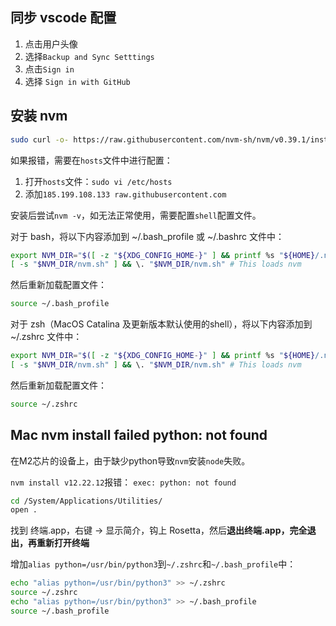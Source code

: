 ## 同步 vscode 配置
1. 点击用户头像
2. 选择`Backup and Sync Setttings`
3. 点击`Sign in`
4. 选择 `Sign in with GitHub`

## 安装 nvm
```bash
sudo curl -o- https://raw.githubusercontent.com/nvm-sh/nvm/v0.39.1/install.sh | bash
```

如果报错，需要在`hosts`文件中进行配置：
1. 打开`hosts`文件：`sudo vi /etc/hosts`
2. 添加`185.199.108.133 raw.githubusercontent.com`

安装后尝试`nvm -v`，如无法正常使用，需要配置`shell`配置文件。

对于 bash，将以下内容添加到 ~/.bash_profile 或 ~/.bashrc 文件中：
```bash
export NVM_DIR="$([ -z "${XDG_CONFIG_HOME-}" ] && printf %s "${HOME}/.nvm" || printf %s "${XDG_CONFIG_HOME}/nvm")"
[ -s "$NVM_DIR/nvm.sh" ] && \. "$NVM_DIR/nvm.sh" # This loads nvm
```

然后重新加载配置文件：
```bash
source ~/.bash_profile
```

对于 zsh（MacOS Catalina 及更新版本默认使用的shell），将以下内容添加到 ~/.zshrc 文件中：
```bash
export NVM_DIR="$([ -z "${XDG_CONFIG_HOME-}" ] && printf %s "${HOME}/.nvm" || printf %s "${XDG_CONFIG_HOME}/nvm")"
[ -s "$NVM_DIR/nvm.sh" ] && \. "$NVM_DIR/nvm.sh" # This loads nvm
```


然后重新加载配置文件：
```bash
source ~/.zshrc
```

## Mac nvm install failed python: not found
在M2芯片的设备上，由于缺少python导致`nvm`安装`node`失败。

`nvm install v12.22.12`报错： `exec: python: not found`

```bash
cd /System/Applications/Utilities/
open .
```
找到 终端.app，右键 -> 显示简介，钩上 Rosetta，然后**退出终端.app，完全退出，再重新打开终端**

增加`alias python=/usr/bin/python3`到`~/.zshrc`和`~/.bash_profile`中：
```bash
echo "alias python=/usr/bin/python3" >> ~/.zshrc
source ~/.zshrc
echo "alias python=/usr/bin/python3" >> ~/.bash_profile
source ~/.bash_profile
```